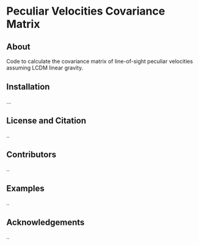 # Peculiar Velocities Covariance Matrix


## About

Code to calculate the covariance matrix of line-of-sight peculiar velocities assuming LCDM linear gravity.


## Installation
...

## License and Citation
..

## Contributors
..


## Examples
..

## Acknowledgements
..
